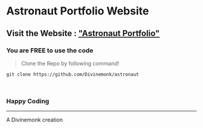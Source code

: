 # Astronaut Portfolio Website

## Visit the Website : ["Astronaut Portfolio"](http://us3rshell.pythonanywhere.com/)


### You are FREE to use the code
> Clone the Repo by following command!
```
git clone https://github.com/Divinemonk/astronaut
```
<br>

### Happy Coding

<hr>

A Divinemonk creation
